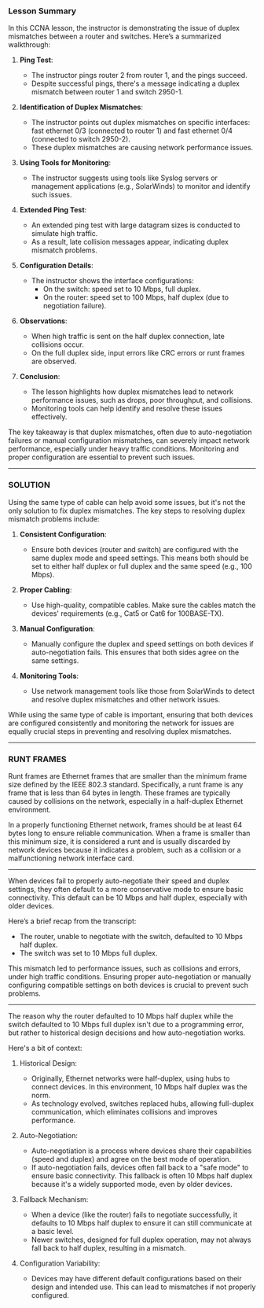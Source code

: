 ### Lesson Summary

In this CCNA lesson, the instructor is demonstrating the issue of duplex mismatches between a router and switches. Here’s a summarized walkthrough:

1. **Ping Test**:
    - The instructor pings router 2 from router 1, and the pings succeed.
    - Despite successful pings, there's a message indicating a duplex mismatch between router 1 and switch 2950-1.

2. **Identification of Duplex Mismatches**:
    - The instructor points out duplex mismatches on specific interfaces: fast ethernet 0/3 (connected to router 1) and fast ethernet 0/4 (connected to switch 2950-2).
    - These duplex mismatches are causing network performance issues.

3. **Using Tools for Monitoring**:
    - The instructor suggests using tools like Syslog servers or management applications (e.g., SolarWinds) to monitor and identify such issues.

4. **Extended Ping Test**:
    - An extended ping test with large datagram sizes is conducted to simulate high traffic.
    - As a result, late collision messages appear, indicating duplex mismatch problems.

5. **Configuration Details**:
    - The instructor shows the interface configurations:
        - On the switch: speed set to 10 Mbps, full duplex.
        - On the router: speed set to 100 Mbps, half duplex (due to negotiation failure).

6. **Observations**:
    - When high traffic is sent on the half duplex connection, late collisions occur.
    - On the full duplex side, input errors like CRC errors or runt frames are observed.

7. **Conclusion**:
    - The lesson highlights how duplex mismatches lead to network performance issues, such as drops, poor throughput, and collisions.
    - Monitoring tools can help identify and resolve these issues effectively.

The key takeaway is that duplex mismatches, often due to auto-negotiation failures or manual configuration mismatches, can severely impact network performance, especially under heavy traffic conditions. Monitoring and proper configuration are essential to prevent such issues.

---

### SOLUTION

Using the same type of cable can help avoid some issues, but it's not the only solution to fix duplex mismatches. The key steps to resolving duplex mismatch problems include:

1. **Consistent Configuration**:
    - Ensure both devices (router and switch) are configured with the same duplex mode and speed settings. This means both should be set to either half duplex or full duplex and the same speed (e.g., 100 Mbps).

2. **Proper Cabling**:
    - Use high-quality, compatible cables. Make sure the cables match the devices' requirements (e.g., Cat5 or Cat6 for 100BASE-TX).

3. **Manual Configuration**:
    - Manually configure the duplex and speed settings on both devices if auto-negotiation fails. This ensures that both sides agree on the same settings.

4. **Monitoring Tools**:
    - Use network management tools like those from SolarWinds to detect and resolve duplex mismatches and other network issues.

While using the same type of cable is important, ensuring that both devices are configured consistently and monitoring the network for issues are equally crucial steps in preventing and resolving duplex mismatches.

---

### RUNT FRAMES

Runt frames are Ethernet frames that are smaller than the minimum frame size defined by the IEEE 802.3 standard. Specifically, a runt frame is any frame that is less than 64 bytes in length. These frames are typically caused by collisions on the network, especially in a half-duplex Ethernet environment.

In a properly functioning Ethernet network, frames should be at least 64 bytes long to ensure reliable communication. When a frame is smaller than this minimum size, it is considered a runt and is usually discarded by network devices because it indicates a problem, such as a collision or a malfunctioning network interface card.

---

When devices fail to properly auto-negotiate their speed and duplex settings, they often default to a more conservative mode to ensure basic connectivity. This default can be 10 Mbps and half duplex, especially with older devices.

Here’s a brief recap from the transcript:
- The router, unable to negotiate with the switch, defaulted to 10 Mbps half duplex.
- The switch was set to 10 Mbps full duplex.

This mismatch led to performance issues, such as collisions and errors, under high traffic conditions. Ensuring proper auto-negotiation or manually configuring compatible settings on both devices is crucial to prevent such problems.

---

The reason why the router defaulted to 10 Mbps half duplex while the switch defaulted to 10 Mbps full duplex isn't due to a programming error, but rather to historical design decisions and how auto-negotiation works.

Here's a bit of context:

1. Historical Design:
    - Originally, Ethernet networks were half-duplex, using hubs to connect devices. In this environment, 10 Mbps half duplex was the norm.
    - As technology evolved, switches replaced hubs, allowing full-duplex communication, which eliminates collisions and improves performance.

2. Auto-Negotiation:
    - Auto-negotiation is a process where devices share their capabilities (speed and duplex) and agree on the best mode of operation.
    - If auto-negotiation fails, devices often fall back to a "safe mode" to ensure basic connectivity. This fallback is often 10 Mbps half duplex because it's a widely supported mode, even by older devices.

3. Fallback Mechanism:
    - When a device (like the router) fails to negotiate successfully, it defaults to 10 Mbps half duplex to ensure it can still communicate at a basic level.
    - Newer switches, designed for full duplex operation, may not always fall back to half duplex, resulting in a mismatch.

4. Configuration Variability:
    - Devices may have different default configurations based on their design and intended use. This can lead to mismatches if not properly configured.
